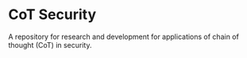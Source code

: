 # CoT Security
A repository for research and development for applications of chain of thought (CoT) in security.
